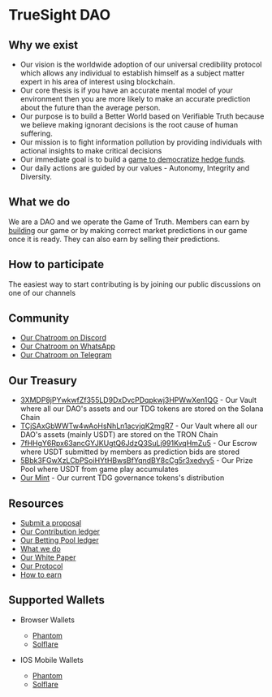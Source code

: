# TrueSight DAO

## Why we exist
- Our vision is the worldwide adoption of our universal credibility protocol which allows any individual to establish himself as a subject matter expert in his area of interest using blockchain. 
- Our core thesis is if you have an accurate mental model of your environment then you are more likely to make an accurate prediction about the future than the average person.
- Our purpose is to build a Better World based on Verifiable Truth because we believe making ignorant decisions is the root cause of human suffering.
- Our mission is to fight information pollution by providing individuals with actional insights to make critical decisions
- Our immediate goal is to build a [game to democratize hedge funds](https://docs.google.com/presentation/d/1WfNmf9fSkPLsesgu1NQKUbAJ42gvlFU5/edit#slide=id.g106086a7c69_0_1).
- Our daily actions are guided by our values - Autonomy, Integrity and Diversity.

## What we do
We are a DAO and we operate the Game of Truth. Members can earn by [building](https://truesight.me/rubric) our game or by making correct market predictions in our game once it is ready. They can also earn by selling their predictions.

## How to participate
The easiest way to start contributing is by joining our public discussions on one of our channels

## Community
- [Our Chatroom on Discord](https://truesight.me/discord)
- [Our Chatroom on WhatsApp](https://truesight.me/whatsapp)
- [Our Chatroom on Telegram](https://truesight.me/telegram)

## Our Treasury
- [3XMDP8jPYwkwfZf355LD9DxDvcPDqpkwj3HPWwXen1QG](https://solscan.io/account/3XMDP8jPYwkwfZf355LD9DxDvcPDqpkwj3HPWwXen1QG#tokenAccounts) - Our Vault where all our DAO's assets and our TDG tokens are stored on the Solana Chain
- [TCjSAxGbWWTw4wAoHsNhLn1acvjqK2mgR7](https://tronscan.org/#/address/TCjSAxGbWWTw4wAoHsNhLn1acvjqK2mgR7) - Our Vault where all our DAO's assets (mainly USDT) are stored on the TRON Chain
- [7fHHgY6Rpx63ancGYJKUgtQ6JdzQ3SuLj991KvqHmZu5](https://solscan.io/account/7fHHgY6Rpx63ancGYJKUgtQ6JdzQ3SuLj991KvqHmZu5#tokenAccounts) - Our Escrow where USDT submitted by members as prediction bids are stored
- [5Bbk3FGwXzLCbPSoiHYtHBwsBfYqndBY8cCg5r3xedvy5](https://solscan.io/account/5Bbk3FGwXzLCbPSoiHYtHBwsBfYqndBY8cCg5r3xedvy#tokenAccounts) - Our Prize Pool where USDT from game play accumulates 
- [Our Mint](https://solscan.io/token/3wmsJkKWLdFT4tF4rG8zUZQ8M4hKUDtDuJW8q6i9KbgF#holders) - Our current TDG governance tokens's distribution

## Resources
- [Submit a proposal](https://forms.gle/7eUEPFD192x3Wfkr8)
- [Our Contribution ledger](https://truesight.me/ledger)
- [Our Betting Pool ledger](https://truesight.me/betting-pool-ledger)
- [What we do](https://docs.google.com/presentation/d/1WfNmf9fSkPLsesgu1NQKUbAJ42gvlFU5/edit#slide=id.g106086a7c69_0_1)
- [Our White Paper](https://docs.google.com/document/d/1H_LAioUeYvbSuuCuiPCd87t4VLx_PkqXBn3ggIn8Fxs/edit#)
- [Our Protocol](https://github.com/TrueSightDAO/truesight_protocol)
- [How to earn](https://truesight.me/rubric)

## Supported Wallets
- Browser Wallets
  - [Phantom](https://phantom.app/)
  - [Solflare](https://solflare.com/)

- IOS Mobile Wallets
  - [Phantom](https://phantom.app/)
  - [Solflare](https://solflare.com/)

<!--
**TrueSightDAO/TrueSightDAO** is a ✨ _special_ ✨ repository because its `README.md` (this file) appears on your GitHub profile.

Here are some ideas to get you started:

- 🔭 I’m currently working on ...
- 🌱 I’m currently learning ...
- 👯 I’m looking to collaborate on ...
- 🤔 I’m looking for help with ...
- 💬 Ask me about ...
- 📫 How to reach me: ...
- 😄 Pronouns: ...
- ⚡ Fun fact: ...
-->
